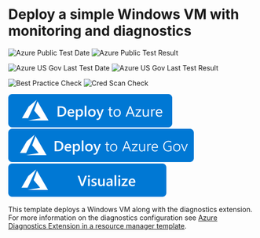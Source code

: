 # Deploy a simple Windows VM with monitoring and diagnostics

![Azure Public Test Date](https://azurequickstartsservice.blob.core.windows.net/badges/201-vm-monitoring-diagnostics-extension/PublicLastTestDate.svg)
![Azure Public Test Result](https://azurequickstartsservice.blob.core.windows.net/badges/201-vm-monitoring-diagnostics-extension/PublicDeployment.svg)

![Azure US Gov Last Test Date](https://azurequickstartsservice.blob.core.windows.net/badges/201-vm-monitoring-diagnostics-extension/FairfaxLastTestDate.svg)
![Azure US Gov Last Test Result](https://azurequickstartsservice.blob.core.windows.net/badges/201-vm-monitoring-diagnostics-extension/FairfaxDeployment.svg)

![Best Practice Check](https://azurequickstartsservice.blob.core.windows.net/badges/201-vm-monitoring-diagnostics-extension/BestPracticeResult.svg)
![Cred Scan Check](https://azurequickstartsservice.blob.core.windows.net/badges/201-vm-monitoring-diagnostics-extension/CredScanResult.svg)

[![Deploy To Azure](https://raw.githubusercontent.com/Azure/azure-quickstart-templates/master/1-CONTRIBUTION-GUIDE/images/deploytoazure.svg?sanitize=true)](https://portal.azure.com/#create/Microsoft.Template/uri/https%3A%2F%2Fraw.githubusercontent.com%2FAzure%2Fazure-quickstart-templates%2Fmaster%2F201-vm-monitoring-diagnostics-extension%2Fazuredeploy.json)
[![Deploy To Azure US Gov](https://raw.githubusercontent.com/Azure/azure-quickstart-templates/master/1-CONTRIBUTION-GUIDE/images/deploytoazuregov.svg?sanitize=true)](https://portal.azure.us/#create/Microsoft.Template/uri/https%3A%2F%2Fraw.githubusercontent.com%2FAzure%2Fazure-quickstart-templates%2Fmaster%2F201-vm-monitoring-diagnostics-extension%2Fazuredeploy.json)
[![Visualize](https://raw.githubusercontent.com/Azure/azure-quickstart-templates/master/1-CONTRIBUTION-GUIDE/images/visualizebutton.svg?sanitize=true)](http://armviz.io/#/?load=https%3A%2F%2Fraw.githubusercontent.com%2FAzure%2Fazure-quickstart-templates%2Fmaster%2F201-vm-monitoring-diagnostics-extension%2Fazuredeploy.json)

This template deploys a Windows VM along with the diagnostics extension. For more information on the diagnostics configuration see [Azure Diagnostics Extension in a resource manager template](http://azure.microsoft.com/documentation/articles/virtual-machines-extensions-diagnostics-windows-template).
